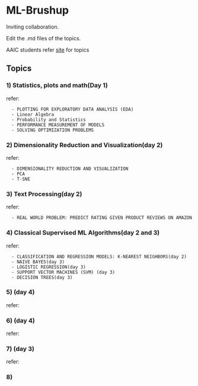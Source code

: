 # ML-Brushup

Inviting collaboration.

Edit the .md files of the topics.

AAIC students refer [site](https://www.appliedaicourse.com/course/applied-ai-course-online/) for topics 

## Topics

### 1) Statistics, plots and math(Day 1)
refer: 

      - PLOTTING FOR EXPLORATORY DATA ANALYSIS (EDA)
      - Linear Algebra
      - Probability and Statistics
      - PERFORMANCE MEASUREMENT OF MODELS
      - SOLVING OPTIMIZATION PROBLEMS

### 2) Dimensionality Reduction and Visualization(day 2)
refer:

      - DIMENSIONALITY REDUCTION AND VISUALIZATION
      - PCA
      - T-SNE

### 3) Text Processing(day 2)
refer:

      - REAL WORLD PROBLEM: PREDICT RATING GIVEN PRODUCT REVIEWS ON AMAZON

### 4) Classical Supervised ML Algorithms(day 2 and 3)
refer:

      - CLASSIFICATION AND REGRESSION MODELS: K-NEAREST NEIGHBORS(day 2)
      - NAIVE BAYES(day 3)
      - LOGISTIC REGRESSION(day 3)
      - SUPPORT VECTOR MACHINES (SVM) (day 3)
      - DECISION TREES(day 3)

### 5) (day 4)
refer:

      

### 6) (day 4)
refer:

      

### 7) (day 3)
refer:

      

### 8) 
